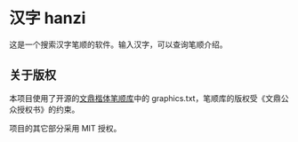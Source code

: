 # 汉字 hanzi

这是一个搜索汉字笔顺的软件。输入汉字，可以查询笔顺介绍。

## 关于版权

本项目使用了开源的[文鼎楷体笔顺库](https://github.com/skishore/makemeahanzi)中的 graphics.txt，笔顺库的版权受《文鼎公众授权书》的约束。

项目的其它部分采用 MIT 授权。
